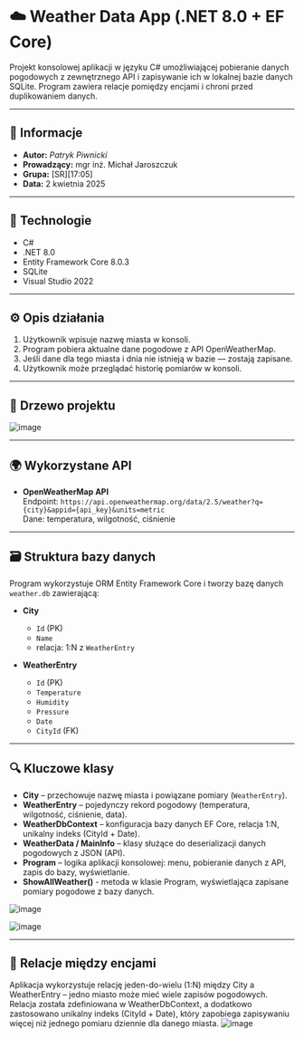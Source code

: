 # ☁️ Weather Data App (.NET 8.0 + EF Core)

Projekt konsolowej aplikacji w języku C# umożliwiającej pobieranie danych pogodowych z zewnętrznego API i zapisywanie ich w lokalnej bazie danych SQLite. Program zawiera relacje pomiędzy encjami i chroni przed duplikowaniem danych.

---

## 📌 Informacje

- **Autor:** *Patryk Piwnicki*
- **Prowadzący:** mgr inż. Michał Jaroszczuk
- **Grupa:** [SR][17:05]
- **Data:** 2 kwietnia 2025

---

## 🔧 Technologie

- C#
- .NET 8.0
- Entity Framework Core 8.0.3
- SQLite
- Visual Studio 2022

---

## ⚙️ Opis działania

1. Użytkownik wpisuje nazwę miasta w konsoli.
2. Program pobiera aktualne dane pogodowe z API OpenWeatherMap.
3. Jeśli dane dla tego miasta i dnia nie istnieją w bazie — zostają zapisane.
4. Użytkownik może przeglądać historię pomiarów w konsoli.

---

## 🌲 Drzewo projektu

![image](https://github.com/user-attachments/assets/33915a19-eb82-4382-a8bc-ffa7b83d0b0e)

---

## 🌍 Wykorzystane API

- **OpenWeatherMap API**  
  Endpoint: `https://api.openweathermap.org/data/2.5/weather?q={city}&appid={api_key}&units=metric`  
  Dane: temperatura, wilgotność, ciśnienie

---

## 🗃️ Struktura bazy danych

Program wykorzystuje ORM Entity Framework Core i tworzy bazę danych `weather.db` zawierającą:

- **City**
  - `Id` (PK)
  - `Name`
  - relacja: 1:N z `WeatherEntry`

- **WeatherEntry**
  - `Id` (PK)
  - `Temperature`
  - `Humidity`
  - `Pressure`
  - `Date`
  - `CityId` (FK)

---

## 🔍 Kluczowe klasy

- **City** – przechowuje nazwę miasta i powiązane pomiary (`WeatherEntry`).
- **WeatherEntry** – pojedynczy rekord pogodowy (temperatura, wilgotność, ciśnienie, data).
- **WeatherDbContext** – konfiguracja bazy danych EF Core, relacja 1:N, unikalny indeks (CityId + Date).
- **WeatherData / MainInfo** – klasy służące do deserializacji danych pogodowych z JSON (API).
- **Program** – logika aplikacji konsolowej: menu, pobieranie danych z API, zapis do bazy, wyświetlanie.
- **ShowAllWeather()** - metoda w klasie Program, wyświetlająca zapisane pomiary pogodowe z bazy danych.
  
![image](https://github.com/user-attachments/assets/a6132d9f-d4cc-4fa4-883f-9397527f3b2e)

![image](https://github.com/user-attachments/assets/43dd8631-742b-4325-9308-70fdd8740dfe)

---

## 🧩 Relacje między encjami

Aplikacja wykorzystuje relację jeden-do-wielu (1:N) między City a WeatherEntry – jedno miasto może mieć wiele zapisów pogodowych. Relacja została zdefiniowana w WeatherDbContext, a dodatkowo zastosowano unikalny indeks (CityId + Date), który zapobiega zapisywaniu więcej niż jednego pomiaru dziennie dla danego miasta.
![image](https://github.com/user-attachments/assets/6ed31f69-3f5d-4630-85f1-b08eaf45cf63)

